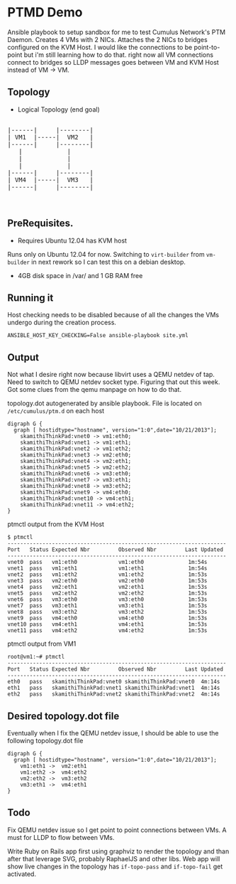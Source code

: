 PTMD Demo
========

Ansible playbook to setup sandbox for me to test Cumulus Network's PTM Daemon.
Creates 4 VMs with 2 NICs. Attaches the 2 NICs to bridges configured on the KVM
Host. I would like the connections to be point-to-point but i'm still learning
how to do that. right now all VM connections connect to bridges so LLDP messages goes
between VM and KVM Host instead of VM -> VM.

Topology
--------
* Logical Topology (end goal)

<pre>

|------|     |--------|
| VM1  |-----|  VM2   |
|------|     |--------|
   |            |
   |            |
   |            |
|------|     |--------|
| VM4  |-----|  VM3   |
|------|     |--------|


</pre>

PreRequisites.
--------------

* Requires Ubuntu 12.04 has KVM host

Runs only on Ubuntu 12.04 for now. Switching to ```virt-builder``` from
  ```vm-builder``` in next rework so I can test this on a debian desktop.

* 4GB disk space in /var/ and 1 GB RAM free

Running it
----------

Host checking needs to be disabled because of all the changes the VMs undergo
during the creation process.

````
ANSIBLE_HOST_KEY_CHECKING=False ansible-playbook site.yml

````
Output
-------

Not what I desire right now because libvirt uses a QEMU netdev of tap.
Need to switch to QEMU netdev socket type. Figuring that out this week.
Got some clues from the qemu manpage on how to do that.

topology.dot autogenerated by ansible playbook.
File is located on ```/etc/cumulus/ptm.d``` on each host

```
digraph G {
  graph [ hostidtype="hostname", version="1:0",date="10/21/2013"];
    skamithiThinkPad:vnet0 -> vm1:eth0;
    skamithiThinkPad:vnet1 -> vm1:eth1;
    skamithiThinkPad:vnet2 -> vm1:eth2;
    skamithiThinkPad:vnet3 -> vm2:eth0;
    skamithiThinkPad:vnet4 -> vm2:eth1;
    skamithiThinkPad:vnet5 -> vm2:eth2;
    skamithiThinkPad:vnet6 -> vm3:eth0;
    skamithiThinkPad:vnet7 -> vm3:eth1;
    skamithiThinkPad:vnet8 -> vm3:eth2;
    skamithiThinkPad:vnet9 -> vm4:eth0;
    skamithiThinkPad:vnet10 -> vm4:eth1;
    skamithiThinkPad:vnet11 -> vm4:eth2;
}
```
ptmctl output from the KVM Host
```
$ ptmctl
---------------------------------------------------------------------
Port   Status Expected Nbr         Observed Nbr         Last Updated
---------------------------------------------------------------------
vnet0  pass   vm1:eth0             vm1:eth0              1m:54s
vnet1  pass   vm1:eth1             vm1:eth1              1m:54s
vnet2  pass   vm1:eth2             vm1:eth2              1m:53s
vnet3  pass   vm2:eth0             vm2:eth0              1m:53s
vnet4  pass   vm2:eth1             vm2:eth1              1m:53s
vnet5  pass   vm2:eth2             vm2:eth2              1m:53s
vnet6  pass   vm3:eth0             vm3:eth0              1m:53s
vnet7  pass   vm3:eth1             vm3:eth1              1m:53s
vnet8  pass   vm3:eth2             vm3:eth2              1m:53s
vnet9  pass   vm4:eth0             vm4:eth0              1m:53s
vnet10 pass   vm4:eth1             vm4:eth1              1m:53s
vnet11 pass   vm4:eth2             vm4:eth2              1m:53s

```

ptmctl output from VM1
```
root@vm1:~# ptmctl
---------------------------------------------------------------------
Port   Status Expected Nbr         Observed Nbr         Last Updated
---------------------------------------------------------------------
eth0   pass   skamithiThinkPad:vnet0 skamithiThinkPad:vnet0  4m:14s
eth1   pass   skamithiThinkPad:vnet1 skamithiThinkPad:vnet1  4m:14s
eth2   pass   skamithiThinkPad:vnet2 skamithiThinkPad:vnet2  4m:14s
```

Desired topology.dot file
-------------------------
Eventually when I fix the QEMU netdev issue, I should be able to use the
following topology.dot file

```
digraph G {
  graph [ hostidtype="hostname", version="1:0",date="10/21/2013"];
    vm1:eth1 ->  vm2:eth1
    vm1:eth2 ->  vm4:eth2
    vm2:eth2 ->  vm3:eth2
    vm3:eth1 ->  vm4:eth1
}
```

Todo
----

Fix QEMU netdev issue so I get point to point connections between VMs. A must
for LLDP to flow between VMs.

Write Ruby on Rails app first using graphviz to render the topology and than
after that leverage SVG, probably RaphaelJS and other libs. Web app will show
live changes in the topology has ```if-topo-pass``` and ```if-topo-fail``` get
activated.


